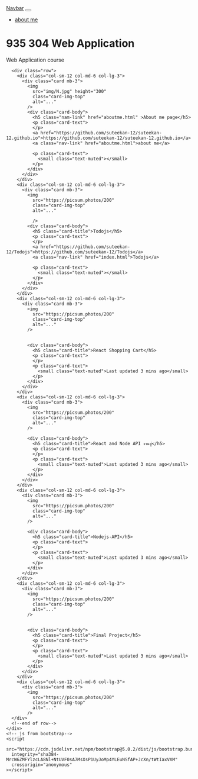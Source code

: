 <html>
  <head>
    <!--add bootstrap from CDN-->
    <link
      href="https://cdn.jsdelivr.net/npm/bootstrap@5.0.2/dist/css/bootstrap.min.css"
      rel="stylesheet"
      integrity="sha384-EVSTQN3/azprG1Anm3QDgpJLIm9Nao0Yz1ztcQTwFspd3yD65VohhpuuCOmLASjC"
      crossorigin="anonymous"
    />
  </head>

  <body>
    <nav
      class="navbar navbar-expand-lg navbar-light bg-light shadow-sm text-light"
    >
      <div class="container-fluid">
        <a class="navbar-brand" href="#">Navbar</a>
        <button
          class="navbar-toggler"
          type="button"
          data-bs-toggle="collapse"
          data-bs-target="#navbarSupportedContent"
          aria-controls="navbarSupportedContent"
          aria-expanded="false"
          aria-label="Toggle navigation"
        >
          <span class="navbar-toggler-icon"></span>
        </button>
        <div class="collapse navbar-collapse" id="navbarSupportedContent">
          <ul class="navbar-nav me-auto mb-2 mb-lg-0">
            <li class="nav-item">
              <a class="nav-link" href="">about me</a>
            </li>
          </ul>
        </div>
      </div>
    </nav>
    <div class="container">
      <h1 class="py-4">935 304 Web Application</h1>
      <p> Web Application course</p>

      <div class="row">
        <div class="col-sm-12 col-md-6 col-lg-3">
          <div class="card mb-3">
            <img
              src="img/N.jpg" height="300"
              class="card-img-top"
              alt="..."
            />
            <div class="card-body">
              <h5 class="nam-link" href="aboutme.html" >About me page</h5>
              <p class="card-text">
              </p>
              <a href="https://github.com/suteekan-12/suteekan-12.github.io">https://github.com/suteekan-12/suteekan-12.github.io</a>
              <a class="nav-link" href="aboutme.html">about me</a>

              <p class="card-text">
                <small class="text-muted"></small>
              </p>
            </div>
          </div>
        </div>
        <div class="col-sm-12 col-md-6 col-lg-3">
          <div class="card mb-3">
            <img
              src="https://picsum.photos/200"
              class="card-img-top"
              alt="..."
            
              />
            <div class="card-body">
              <h5 class="card-title">Todojs</h5>
              <p class="card-text">
              </p>
              <a href="https://github.com/suteekan-12/Todojs">https://github.com/suteekan-12/Todojs</a>
              <a class="nav-link" href="index.html">Todojs</a>

              <p class="card-text">
                <small class="text-muted"></small>
              </p>
            </div>
          </div>
        </div>
        <div class="col-sm-12 col-md-6 col-lg-3">
          <div class="card mb-3">
            <img
              src="https://picsum.photos/200"
              class="card-img-top"
              alt="..."
            />


            <div class="card-body">
              <h5 class="card-title">React Shopping Cart</h5>
              <p class="card-text">
              </p>
              <p class="card-text">
                <small class="text-muted">Last updated 3 mins ago</small>
              </p>
            </div>
          </div>
        </div>
        <div class="col-sm-12 col-md-6 col-lg-3">
          <div class="card mb-3">
            <img
              src="https://picsum.photos/200"
              class="card-img-top"
              alt="..."
            />

            <div class="card-body">
              <h5 class="card-title">React and Node API งานคู่</h5>
              <p class="card-text">
              </p>
              <p class="card-text">
                <small class="text-muted">Last updated 3 mins ago</small>
              </p>
            </div>
          </div>
        </div>
        <div class="col-sm-12 col-md-6 col-lg-3">
          <div class="card mb-3">
            <img
              src="https://picsum.photos/200"
              class="card-img-top"
              alt="..."
            />

            <div class="card-body">
              <h5 class="card-title">Nodejs-API</h5>
              <p class="card-text">
              </p>
              <p class="card-text">
                <small class="text-muted">Last updated 3 mins ago</small>
              </p>
            </div>
          </div>
        </div>
        <div class="col-sm-12 col-md-6 col-lg-3">
          <div class="card mb-3">
            <img
              src="https://picsum.photos/200"
              class="card-img-top"
              alt="..."
            />


            <div class="card-body">
              <h5 class="card-title">Final Project</h5>
              <p class="card-text">
              </p>
              <p class="card-text">
                <small class="text-muted">Last updated 3 mins ago</small>
              </p>
            </div>
          </div>
        </div>
        <div class="col-sm-12 col-md-6 col-lg-3">
          <div class="card mb-3">
            <img
              src="https://picsum.photos/200"
              class="card-img-top"
              alt="..."
            />
      </div>
      <!--end of row-->
    </div>
    <!-- js from bootstrap-->
    <script
      src="https://cdn.jsdelivr.net/npm/bootstrap@5.0.2/dist/js/bootstrap.bundle.min.js"
      integrity="sha384-MrcW6ZMFYlzcLA8Nl+NtUVF0sA7MsXsP1UyJoMp4YLEuNSfAP+JcXn/tWtIaxVXM"
      crossorigin="anonymous"
    ></script>
  </body>
</html>